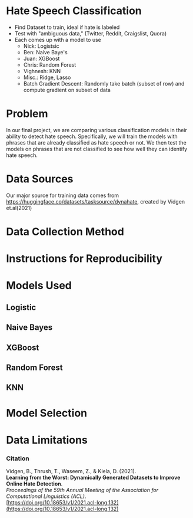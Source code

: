 # Hate Speech Classification

* Find Dataset to train, ideal if hate is labeled
* Test with "ambiguous data," (Twitter, Reddit, Craigslist, Quora)
* Each comes up with a model to use
    - Nick: Logistsic
    - Ben: Naive Baye's
    - Juan: XGBoost
    - Chris: Random Forest
    - Vighnesh: KNN
    - Misc.: Ridge, Lasso
    - Batch Gradient Descent: Randomly take batch (subset of row) and compute gradient on subset of data

# Problem
In our final project, we are comparing various classification models in their ability to detect hate speech. Specifically, we will train the models with phrases that are already classified as hate speech or not. We then test the models on phrases that are not classified to see how well they can identify hate speech.

# Data Sources 
Our major source for training data comes from https://huggingface.co/datasets/tasksource/dynahate, created by Vidgen et.al(2021)



# Data Collection Method


# Instructions for Reproducibility


# Models Used
## Logistic


## Naive Bayes


## XGBoost


## Random Forest


## KNN


# Model Selection


# Data Limitations


### Citation

Vidgen, B., Thrush, T., Waseem, Z., & Kiela, D. (2021).  
**Learning from the Worst: Dynamically Generated Datasets to Improve Online Hate Detection**.  
*Proceedings of the 59th Annual Meeting of the Association for Computational Linguistics (ACL)*.  
[https://doi.org/10.18653/v1/2021.acl-long.132](https://doi.org/10.18653/v1/2021.acl-long.132)

